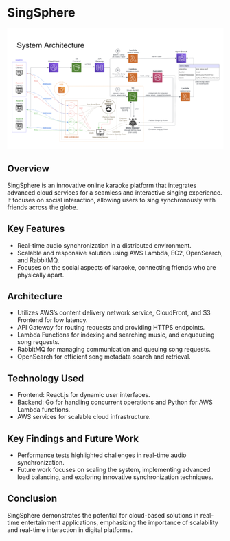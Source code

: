 # SingSphere

![System Architecture](docs/arch.png)

## Overview

SingSphere is an innovative online karaoke platform that integrates advanced cloud services for a seamless and interactive singing experience. It focuses on social interaction, allowing users to sing synchronously with friends across the globe.

## Key Features

- Real-time audio synchronization in a distributed environment.
- Scalable and responsive solution using AWS Lambda, EC2, OpenSearch, and RabbitMQ.
- Focuses on the social aspects of karaoke, connecting friends who are physically apart.

## Architecture

- Utilizes AWS’s content delivery network service, CloudFront, and S3 Frontend for low latency.
- API Gateway for routing requests and providing HTTPS endpoints.
- Lambda Functions for indexing and searching music, and enqueueing song requests.
- RabbitMQ for managing communication and queuing song requests.
- OpenSearch for efficient song metadata search and retrieval.

## Technology Used

- Frontend: React.js for dynamic user interfaces.
- Backend: Go for handling concurrent operations and Python for AWS Lambda functions.
- AWS services for scalable cloud infrastructure.

## Key Findings and Future Work

- Performance tests highlighted challenges in real-time audio synchronization.
- Future work focuses on scaling the system, implementing advanced load balancing, and exploring innovative synchronization techniques.

## Conclusion

SingSphere demonstrates the potential for cloud-based solutions in real-time entertainment applications, emphasizing the importance of scalability and real-time interaction in digital platforms.
